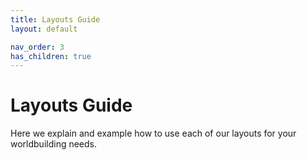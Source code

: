```yaml
---
title: Layouts Guide
layout: default

nav_order: 3
has_children: true
---
```


# Layouts Guide

<p class="fs-6">Here we explain and example how to use each of our layouts for your worldbuilding needs.</p>

